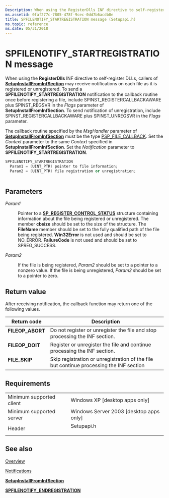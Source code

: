 ```yaml
---
Description: When using the RegisterDlls INF directive to self-register DLLs, callers of SetupInstallFromInfSection may receive notifications on each file as it is registered or unregistered.
ms.assetid: 0faf277c-7805-478f-9cec-0dd7b6acdb0e
title: SPFILENOTIFY_STARTREGISTRATION message (Setupapi.h)
ms.topic: reference
ms.date: 05/31/2018
---
```


# SPFILENOTIFY\_STARTREGISTRATION message

When using the **RegisterDlls** INF directive to self-register DLLs, callers of [**SetupInstallFromInfSection**](/windows/desktop/api/Setupapi/nf-setupapi-setupinstallfrominfsectiona) may receive notifications on each file as it is registered or unregistered. To send a **SPFILENOTIFY\_STARTREGISTRATION** notification to the callback routine once before registering a file, include SPINST\_REGISTERCALLBACKAWARE plus SPINST\_REGSVR in the *Flags* parameter of **SetupInstallFromInfSection**. To send notification of unregistration, include SPINST\_REGISTERCALLBACKAWARE plus SPINST\_UNREGSVR in the *Flags* parameter.

The callback routine specified by the *MsgHandler* parameter of [**SetupInstallFromInfSection**](/windows/desktop/api/Setupapi/nf-setupapi-setupinstallfrominfsectiona) must be the type [PSP\_FILE\_CALLBACK](/windows/win32/api/setupapi/nc-setupapi-psp_file_callback_a). Set the *Context* parameter to the same *Context* specified in **SetupInstallFromInfSection**. Set the *Notification* parameter to **SPFILENOTIFY\_STARTREGISTRATION**.


```C++
SPFILENOTIFY_STARTREGISTRATION
  Param1 = (UINT_PTR) pointer to file information;
  Param2 = (UINT_PTR) file registration or unregistration;
            
```



## Parameters

<dl> <dt>

*Param1* 
</dt> <dd>

Pointer to a [**SP\_REGISTER\_CONTROL\_STATUS**](/windows/desktop/api/Setupapi/ns-setupapi-sp_register_control_statusa) structure containing information about the file being registered or unregistered. The member **cbsize** should be set to the size of the structure. The **FileName** member should be set to the fully qualified path of the file being registered. **Win32Error** is not used and should be set to NO\_ERROR. **FailureCode** is not used and should be set to SPREG\_SUCCESS.

</dd> <dt>

*Param2* 
</dt> <dd>

If the file is being registered, *Param2* should be set to a pointer to a nonzero value. If the file is being unregistered, *Param2* should be set to a pointer to zero.

</dd> </dl>

## Return value

After receiving notification, the callback function may return one of the following values.



| Return code                                                                                  | Description                                                                                        |
|----------------------------------------------------------------------------------------------|----------------------------------------------------------------------------------------------------|
| <dl> <dt>**FILEOP\_ABORT**</dt> </dl> | Do not register or unregister the file and stop processing the INF section.<br/>             |
| <dl> <dt>**FILEOP\_DOIT**</dt> </dl>  | Register or unregister the file and continue processing the INF section.<br/>                |
| <dl> <dt>**FILE\_SKIP**</dt> </dl>    | Skip registration or unregistration of the file but continue processing the INF section<br/> |



 

## Requirements



|                                     |                                                                                       |
|-------------------------------------|---------------------------------------------------------------------------------------|
| Minimum supported client<br/> | Windows XP \[desktop apps only\]<br/>                                           |
| Minimum supported server<br/> | Windows Server 2003 \[desktop apps only\]<br/>                                  |
| Header<br/>                   | <dl> <dt>Setupapi.h</dt> </dl> |



## See also

<dl> <dt>

[Overview](overview.md)
</dt> <dt>

[Notifications](notifications.md)
</dt> <dt>

[**SetupInstallFromInfSection**](/windows/desktop/api/Setupapi/nf-setupapi-setupinstallfrominfsectiona)
</dt> <dt>

[**SPFILENOTIFY\_ENDREGISTRATION**](spfilenotify-endregistration.md)
</dt> </dl>

 

